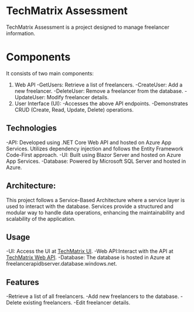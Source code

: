# TechMatrix Assessment

TechMatrix Assessment is a project designed to manage freelancer information. 

# Components

It consists of two main components:
1) Web API 
    -GetUsers: Retrieve a list of freelancers.
    -CreateUser: Add a new freelancer.
    -DeleteUser: Remove a freelancer from the database.
    -UpdateUser: Modify freelancer details.
2) User Interface (UI):
    -Accesses the above API endpoints.
    -Demonstrates CRUD (Create, Read, Update, Delete) operations.

## Technologies

-API: Developed using .NET Core Web API and hosted on Azure App Services. Utilizes dependency injection and follows the Entity Framework Code-First approach.
-UI: Built using Blazor Server and hosted on Azure App Services.
-Database: Powered by Microsoft SQL Server and hosted in Azure.

## Architecture:

This project follows a Service-Based Architecture where a service layer is used to interact with the database. Services provide a structured and modular way to handle data operations, enhancing the maintainability and scalability of the application.

## Usage

-UI: Access the UI at [TechMatrix UI](https://techmatrixui.azurewebsites.net/).
-Web API:Interact with the API at [TechMatrix Web API](https://techmetrixapi.azurewebsites.net/api/user/getusers).
-Database: The database is hosted in Azure at freelancerapidbserver.database.windows.net.

## Features

-Retrieve a list of all freelancers.
-Add new freelancers to the database.
-Delete existing freelancers.
-Edit freelancer details.




